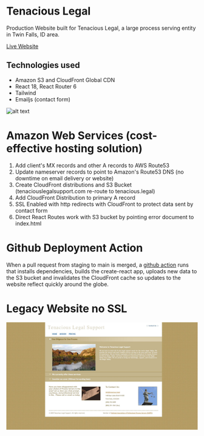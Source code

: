 # Tenacious Legal

Production Website built for Tenacious Legal, a large process serving entity in Twin Falls, ID area.

[Live Website](https://github.com/facebook/create-react-app)

## Technologies used

  - Amazon S3 and CloudFront Global CDN
  - React 18, React Router 6
  - Tailwind
  - Emailjs (contact form)


![alt text](/src/images/pdemo3.gif "Demo")

# Amazon Web Services (cost-effective hosting solution)

1. Add client's MX records and other A records to AWS Route53
2. Update nameserver records to point to Amazon's Route53 DNS (no downtime on email delivery or website)
3. Create CloudFront distributions and S3 Bucket (tenaciouslegalsupport.com re-route to tenacious.legal) 
3. Add CloudFront Distribution to primary A record
4. SSL Enabled with http redirects with CloudFront to protect data sent by contact form
5. Direct React Routes work with S3 bucket by pointing error document to index.html

# Github Deployment Action

  When a pull request from staging to main is merged, a [github action](https://github.com/patrick-misner/tenacious-legal/blob/main/.github/workflows/deploy.yml) runs that installs dependencies, builds the create-react app, uploads new data to the S3 bucket and invalidates the CloudFront cache so updates to the website reflect quickly around the globe.

# Legacy Website no SSL

![alt text](/src/images/legacy.jpg "Legacy Website")

